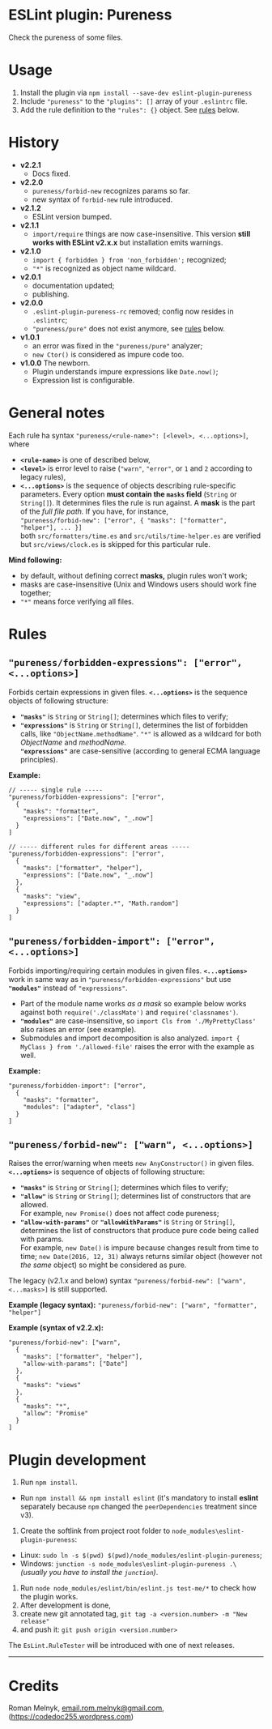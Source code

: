 # ESLint plugin: Pureness
Check the pureness of some files.

# Usage
1. Install the plugin via `npm install --save-dev eslint-plugin-pureness`
1. Include `"pureness"` to the `"plugins": []` array of your `.eslintrc` file.
1. Add the rule definition to the `"rules": {}` object. See [rules](#rules) below.

# History
- **v2.2.1**
  - Docs fixed.
- **v2.2.0**
  - `pureness/forbid-new` recognizes params so far.
  - new syntax of `forbid-new` rule introduced.
- **v2.1.2**
  - ESLint version bumped.
- **v2.1.1**
  - `import/require` things are now case-insensitive. This version **still works with ESLint v2.x.x** but installation emits warnings.
- **v2.1.0**
  - `import { forbidden } from 'non_forbidden';` recognized;
  - `"*"` is recognized as object name wildcard.
- **v2.0.1**
  - documentation updated;
  - publishing.
- **v2.0.0**
  - `.eslint-plugin-pureness-rc` removed; config now resides in `.eslintrc`;
  - `"pureness/pure"` does not exist anymore, see [rules](#rules) below.
- **v1.0.1**
  - an error was fixed in the `"pureness/pure"` analyzer;
  - `new Ctor()` is considered as impure code too.
- **v1.0.0** The newborn.
  - Plugin understands impure expressions like `Date.now()`;
  - Expression list is configurable.

# General notes
Each rule ha syntax `"pureness/<rule-name>": [<level>, <...options>]`, where
- **`<rule-name>`** is one of described below,
- **`<level>`** is error level to raise (`"warn"`, `"error"`, or `1` and `2` according to legacy rules),
- **`<...options>`** is the sequence of objects describing rule-specific parameters. Every option **must contain the `masks` field** (`String` or `String[]`). It determines files the rule is run against. A **mask** is the part of the _full file path._ If you have, for instance,  
   `"pureness/forbid-new": ["error", { "masks": ["formatter", "helper"], ... }]`  
   both `src/formatters/time.es` and `src/utils/time-helper.es` are verified but `src/views/clock.es` is skipped for this particular rule.

**Mind following:**
- by default, without defining correct **masks,** plugin rules won't work;
- masks are case-insensitive (Unix and Windows users should work fine together;
- `"*"` means force verifying all files.

# Rules
## `"pureness/forbidden-expressions": ["error", <...options>]`
Forbids certain expressions in given files. **`<...options>`** is the sequence objects of following structure:

- **`"masks"`** is `String` or `String[]`; determines which files to verify;
- **`"expressions"`** is `String` or `String[]`, determines the list of forbidden calls, like `"ObjectName.methodName"`. `"*"` is allowed as a wildcard for both _ObjectName_ and _methodName_.  
   **`"expressions"`** are case-sensitive (according to general ECMA language principles).

**Example:**
```
// ----- single rule -----
"pureness/forbidden-expressions": ["error",
  {
    "masks": "formatter",
    "expressions": ["Date.now", "_.now"]
  }
]

// ----- different rules for different areas -----
"pureness/forbidden-expressions": ["error",
  {
    "masks": ["formatter", "helper"],
    "expressions": ["Date.now", "_.now"]
  },
  {
    "masks": "view",
    "expressions": ["adapter.*", "Math.random"]
  }
]
```

## `"pureness/forbidden-import": ["error", <...options>]`
Forbids importing/requiring certain modules in given files. **`<...options>`** work in same way as in `"pureness/forbidden-expressions"` but use **`"modules"`** instead of `"expressions"`.

- Part of the module name works _as a mask_ so example below works against both `require('./classMate')` and `require('classnames')`.
- **`"modules"`** are case-insensitive, so `import Cls from './MyPrettyClass'` also raises an error (see example).
- Submodules and import decomposition is also analyzed. `import { MyClass } from './allowed-file'` raises the error with the example as well.

**Example:**
```
"pureness/forbidden-import": ["error",
  {
    "masks": "formatter",
    "modules": ["adapter", "class"]
  }
]
```

## `"pureness/forbid-new": ["warn", <...options>]`
Raises the error/warning when meets `new AnyConstructor()` in given files. **`<...options>`** is sequence of objects of following structure:

- **`"masks"`** is `String` or `String[]`; determines which files to verify;
- **`"allow"`** is `String` or `String[]`; determines list of constructors that are allowed.  
   For example, `new Promise()` does not affect code pureness;
- **`"allow-with-params"`** or **`"allowWithParams"`** is `String` or `String[]`, determines the list of constructors that produce pure code being called with params.  
   For example, `new Date()` is impure because changes result from time to time; `new Date(2016, 12, 31)` always returns similar object (however not _the same_ object) so might be considered as pure.

The legacy (v2.1.x and below) syntax `"pureness/forbid-new": ["warn", <...masks>]` is still supported.


**Example (legacy syntax):** `"pureness/forbid-new": ["warn", "formatter", "helper"]`

**Example (syntax of v2.2.x):**
```
"pureness/forbid-new": ["warn",
  {
    "masks": ["formatter", "helper"],
    "allow-with-params": ["Date"]
  },
  {
    "masks": "views"
  },
  {
    "masks": "*",
    "allow": "Promise"
  }
]
```

# Plugin development
1. Run `npm install`.
  - Run `npm install && npm install eslint` (it's mandatory to install **eslint** separately because `npm` changed the `peerDependencies` treatment since v3).
1. Create the softlink from project root folder to `node_modules\eslint-plugin-pureness`:
  - Linux: `sudo ln -s $(pwd) $(pwd)/node_modules/eslint-plugin-pureness`;
  - Windows: `junction -s node_modules\eslint-plugin-pureness .\` _(usually you have to install the `junction`)_.
1. Run `node node_modules/eslint/bin/eslint.js test-me/*` to check how the plugin works.
1. After development is done,
  1. create new git annotated tag, `git tag -a <version.number> -m "New release"`
  1. and push it: `git push origin <version.number>`

The `EsLint.RuleTester` will be introduced with one of next releases.

---

# Credits
Roman Melnyk, <email.rom.melnyk@gmail.com>, (https://codedoc255.wordpress.com)
